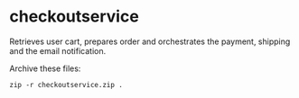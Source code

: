 # checkoutservice
Retrieves user cart, prepares order and orchestrates the payment, shipping and the email notification.

Archive these files:
```
zip -r checkoutservice.zip .
```